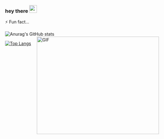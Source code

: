 ### hey there <img src="https://media.giphy.com/media/hvRJCLFzcasrR4ia7z/giphy.gif" width="25px">
⚡ Fun fact...
<br />
<br />
 ![Anurag's GitHub stats](https://github-readme-stats.vercel.app/api?username=AboalfazlForooghi2004&show_icons=true&theme=midnight-purple)
<img align="right" alt="GIF" src="https://github.com/abhisheknaiidu/abhisheknaiidu/blob/master/code.gif?raw=true" width="400" height="320" />
  
 [![Top Langs](https://github-readme-stats.vercel.app/api/top-langs/?username=AboalfazlForooghi2004&layout=compact)](https://github.com/AboalfazlForooghi2004/github-readme-stats&layout=compact)
 
 


<!--
**AboalfazlForooghi2004/AboalfazlForooghi2004** is a ✨ _special_ ✨ repository because its `README.md` (this file) appears on your GitHub profile.

Here are some ideas to get you started:

- 🔭 I’m currently working on ...
- 🌱 I’m currently learning ...
- 👯 I’m looking to collaborate on ...
- 🤔 I’m looking for help with ...
- 💬 Ask me about ...
- 📫 How to reach me: ...
- 😄 Pronouns: ...
- ⚡ Fun fact: ...
-->

